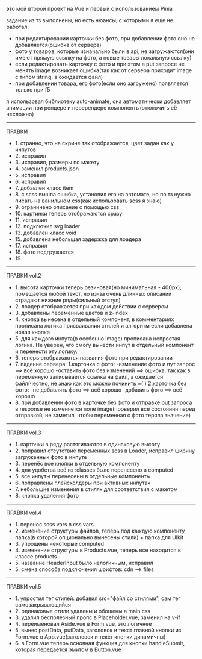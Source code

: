 это мой второй проект на Vue и первый с использованием Pinia

задание из тз выполнены, но есть нюансы, с которыми я еще не работал:

<ul>
<li>при редактировании карточки без фото, при добавлении фото оно не добавляется(ошибка от сервера)</li>
<li>фото у товаров, которые изначально были в api, не загружаются(они имеют прямую ссылку на фото, а новые товары локальную ссылку)</li>
<li>если редактировать карточку с фото и при этом в put запросе не менять image возникает ошибка(так как от сервера приходит image с типом string, а ожидается файл)</li>
<li>при добавлении товара, его фото(если оно загружено) появляется только при f5</li>
</ul>

я использовал библиотеку auto-animate, она автоматически добавляет анимации при рендере и перерендере компоненты(отключить её несложно)

---

ПРАВКИ

<ul>
    <li>
        1. странно, что на скрине так отображается, цвет задан как у инпутов
    </li>
    <li>
        2. исправил
    </li>
    <li>
        3. исправил, размеры по макету
    </li>
    <li>
        4. заменил products.json
    </li>
    <li>
        5. исправил
    </li>
    <li>
        6. исправил
    </li>
    <li>
        7. добавлен класс item
    </li>
    <li>
        8. с scss вышла ошибка, установил его на автомате, но по тз нужно писать на ванильном css(как использовать scss я знаю)
    </li>
    <li>
        9. ограничено описание с помощью css
    </li>
    <li>
        10. картинки теперь отображаются сразу
    </li>
    <li>
        11. исправил
    </li>
    <li>
        12. подключил svg loader
    </li>
    <li>
        13. добавлен класс void
    </li>
    <li>
        15. добавлена небольшая задержка для лоадера
    </li>
    <li>
        17. исправил
    </li>
    <li>
        18. фото подгружается
    </li>
    <li>
        19. 
    </li>
</ul>

---

ПРАВКИ vol.2
<ul>
    <li>
        1. высота карточки теперь резиновая(но минимальная - 400px), 
        помещается любой текст, но из-за очень длинных описаний страдают нижние ряды(сильный отступ)
    </li>
    <li>
        2. лоадер отображается при каждом действии с сервером
    </li>
    <li>
        3. добавлены переменные цветов и z-index
    </li>
    <li>
        4. кнопка вынесена в отдельный компонент, в комментариях прописана логика присваивания стилей и алгоритм если добавлена новая кнопка
    </li>
    <li>
        5. для каждого инпута(в особенно image) прописана непростая логика. Не уверен, что смогу вынести инпут в отдельный компонент и перенести эту логику. 
    </li>
    <li>
        6. теперь отображаются названия фото при редактировании
    </li>
    <li>
        7. падение сервера:
        1.карточка с фото: 
            -изменение фото и пут запрос ==> всё хорошо
            -оставить фото без изменений ==> ошибка, так как в переменную записывается ссылка на файл, а ожидается файл(честно, не знаю как это можно починить =( )
        2.карточка без фото:
            -не добавлять фото ==> всё хорошо
            -добавить фото ==> всё хорошо
    </li>
    <li>
        8. при добавлении фото в карточке без фото и отправке put запроса в response не изменяется поле image(проверил все состояния перед отправкой, не заметил, чтобы переменная с фото теряла значение)
    </li>
</ul>

---

ПРАВКИ vol.3

<ul>
    <li>
        1. карточки в ряду растягиваются в одинаковую высоту
    </li>
    <li>
        2. поправил отсутствие переменных scss в Loader, исправил ширину загруженных фото в инпуте
    </li>
    <li>
        3. перенёс все кнопки в отдельную компоненту
    </li>
    <li>
        4. для удобства всё из :classes было перенесено в computed
    </li>
    <li>
        5. все инпуты перенесены в отдельные компоненты
    </li>
    <li>
        6. поправлены плейсхолдеры при активных инпутах
    </li>
    <li>
        7. небольшие изменения в стилях для соответствия с макетом
    </li>
    <li>
        8. кнопка удаления фото
    </li>
</ul>

---

ПРАВКИ vol.4

<ul>
    <li>
        1. перенос scss vars в css vars
    </li>
    <li>
        2. изменение структуры файлов, теперь под каждую компоненту папка(в которой опционально вынесены стили) + папка для UIkit
    </li>
    <li>
        3. упрощены некоторые computed 
    </li>
    <li>
        4. изменение структуры в Products.vue, теперь все находится в классе products
    </li>
    <li>
        5. название HeaderInput было нелогичным, исправил
    </li>
    <li>
        5. смена способа подключения шрифтов: cdn --> files
    </li>
</ul>

---

ПРАВКИ vol.5

<ul>
    <li>
        1. упростил тег стилей: добавил src="файл со стилями", сам тег самозакрывающийся
    </li>
    <li>
        2. одинаковые стили удалены и обощены в main.css
    </li>
    <li>
        3. удалил бесполезный пропс в Placeholder.vue, заменил на v-if
    </li>
    <li>
        4. переименовал Aside.vue в Form.vue, это логичнее
    </li>
    <li>
        5. вынес postData, putData, заголовок и текст главной кнопки из Form.vue в App.vue(заголовок и текст кнопки динамичны)
    </li>
    <li>
        6. в Form.vue теперь основная функция для кнопки handleSubmit, которая передаётся эмитом в Button.vue
    </li>
    
</ul>